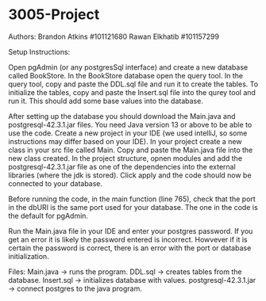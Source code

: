 # 3005-Project
Authors:
Brandon Atkins #101121680
Rawan Elkhatib #101157299

Setup Instructions:

Open pgAdmin (or any postgresSql interface) and create a new database called BookStore. 
In the BookStore database open the query tool. 
In the query tool, copy and paste the DDL.sql file and run it to create the tables. 
To initialize the tables, copy and paste the Insert.sql file into the qurey tool and run it. 
This should add some base values into the database. 

After setting up the database you should download the Main.java and postgresql-42.3.1.jar files. 
You need Java version 13 or above to be able to use the code. 
Create a new project in your IDE (we used intelliJ, so some instructions may differ based on your IDE). 
In your project create a new class in your src file called Main. 
Copy and paste the Main.java file into the new class created.
In the project structure, opnen modules and add the postgresql-42.3.1.jar file as one of the dependencies into the external libraries (where the jdk is stored). 
Click apply and the code should now be connected to your database. 

Before running the code, in the main function (line 765), check that the port in the dbURl is the same port used for your database. 
The one in the code is the default for pgAdmin.

Run the Main.java file in your IDE and enter your postgres password. If you get an error it is likely the password entered is incorrect. Howvever if it is
certain the password is correct, there is an error with the port or database initialization.

Files:
Main.java -> runs the program. 
DDL.sql -> creates tables from the database. 
Insert.sql -> initializes database with values. 
postgresql-42.3.1.jar -> connect postgres to the java program. 



